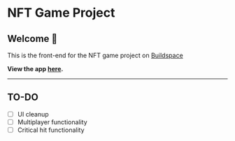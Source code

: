 # NFT Game Project

## **Welcome 👋**

This is the front-end for the NFT game project on [Buildspace](https://app.buildspace.so/courses/CO5cc2751b-e878-41c4-99fa-a614dc910ee9)

**View the app [here](https://nft-game-buildspace-lakshyaag.vercel.app/).**

---

## TO-DO

- [ ] UI cleanup
- [ ] Multiplayer functionality
- [ ] Critical hit functionality
